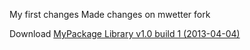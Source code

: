 My first changes
Made changes on mwetter fork

Download [MyPackage Library v1.0 build 1 (2013-04-04)](../../archive/v1.0_build1.zip)
